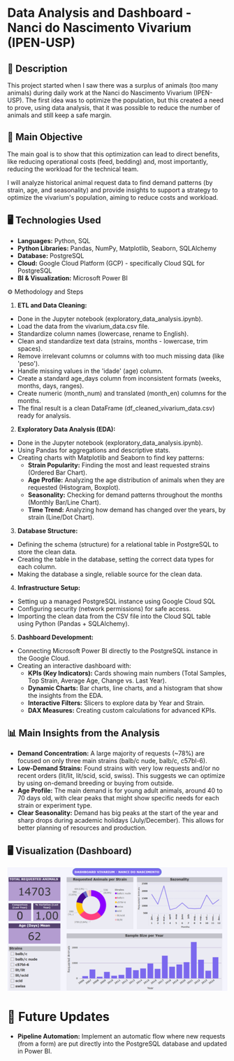 # Data Analysis and Dashboard - Nanci do Nascimento Vivarium (IPEN-USP)

## 📖 Description

This project started when I saw there was a surplus of animals (too many animals) during daily work at the Nanci do Nascimento Vivarium (IPEN-USP). The first idea was to optimize the population, but this created a need to prove, using data analysis, that it was possible to reduce the number of animals and still keep a safe margin.

## 🎯 Main Objective

The main goal is to show that this optimization can lead to direct benefits, like reducing operational costs (feed, bedding) and, most importantly, reducing the workload for the technical team.

I will analyze historical animal request data to find demand patterns (by strain, age, and seasonality) and provide insights to support a strategy to optimize the vivarium's population, aiming to reduce costs and workload.

## 🖥️ Technologies Used

   * **Languages:** Python, SQL
   * **Python Libraries:** Pandas, NumPy, Matplotlib, Seaborn, SQLAlchemy
   * **Database:** PostgreSQL
   * **Cloud:** Google Cloud Platform (GCP) - specifically Cloud SQL for PostgreSQL
   * **BI & Visualization:** Microsoft Power BI
     

⚙️ Methodology and Steps

1.  **ETL and Data Cleaning:**
   * Done in the Jupyter notebook (exploratory_data_analysis.ipynb).
   * Load the data from the vivarium_data.csv file.
   * Standardize column names (lowercase, rename to English).
   * Clean and standardize text data (strains, months - lowercase, trim spaces).
   * Remove irrelevant columns or columns with too much missing data (like 'peso').
   * Handle missing values in the 'idade' (age) column.
   * Create a standard age_days column from inconsistent formats (weeks, months, days, ranges).
   * Create numeric (month_num) and translated (month_en) columns for the months.
   * The final result is a clean DataFrame (df_cleaned_vivarium_data.csv) ready for analysis.
     

 2.   **Exploratory Data Analysis (EDA):**

   * Done in the Jupyter notebook (exploratory_data_analysis.ipynb).
   * Using Pandas for aggregations and descriptive stats.
   * Creating charts with Matplotlib and Seaborn to find key patterns:
     * **Strain Popularity:** Finding the most and least requested strains (Ordered Bar Chart).
      * **Age Profile:** Analyzing the age distribution of animals when they are requested (Histogram, Boxplot).
      * **Seasonality:** Checking for demand patterns throughout the months (Monthly Bar/Line Chart).
      * **Time Trend:** Analyzing how demand has changed over the years, by strain (Line/Dot Chart).
        

  3.   **Database Structure:**

   * Defining the schema (structure) for a relational table in PostgreSQL to store the clean data.
   * Creating the table in the database, setting the correct data types for each column.
   * Making the database a single, reliable source for the clean data.
     

   4.  **Infrastructure Setup:**

   * Setting up a managed PostgreSQL instance using Google Cloud SQL
   * Configuring security (network permissions) for safe access.
   * Importing the clean data from the CSV file into the Cloud SQL table using Python (Pandas + SQLAlchemy).
     

  5.   **Dashboard Development:**

   * Connecting Microsoft Power BI directly to the PostgreSQL instance in the Google Cloud.
   * Creating an interactive dashboard with:
     * **KPIs (Key Indicators):** Cards showing main numbers (Total Samples, Top Strain, Average Age, Change vs. Last Year).
     * **Dynamic Charts:** Bar charts, line charts, and a histogram that show the insights from the EDA.
     * **Interactive Filters:** Slicers to explore data by Year and Strain.
     * **DAX Measures:** Creating custom calculations for advanced KPIs.
       

## 📊 Main Insights from the Analysis

   * **Demand Concentration:** A large majority of requests (~78%) are focused on only three main strains (balb/c nude, balb/c, c57bl-6).
   * **Low-Demand Strains:** Found strains with very low requests and/or no recent orders (lit/lit, lit/scid, scid, swiss). This suggests we can optimize by using on-demand breeding or buying from outside.
   * **Age Profile:** The main demand is for young adult animals, around 40 to 70 days old, with clear peaks that might show specific needs for each strain or experiment type.
   * **Clear Seasonality:** Demand has big peaks at the start of the year and sharp drops during academic holidays (July/December). This allows for better planning of resources and production.
     

## 🖥️ Visualization (Dashboard)
![Screenshot Main Dashboard](dashboards/screenshot_dashboard.png) 


# 🚀 Future Updates

   * **Pipeline Automation:** Implement an automatic flow where new requests (from a form) are put directly into the PostgreSQL database and updated in Power BI.
